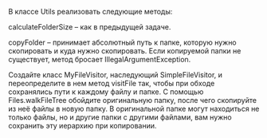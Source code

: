 В классе Utils реализовать следующие методы:

calculateFolderSize – как в предыдущей задаче.

copyFolder – принимает абсолютный путь к папке, которую нужно скопировать и куда нужно скопировать. Если копируемой папки не существует, метод бросает IllegalArgumentException.

Создайте класс MyFileVisitor, наследующий SimpleFileVisitor, и переопределите в нем метод visitFile так, чтобы при обходе сохранялись пути к каждому файлу и папке. С помощью Files.walkFileTree обойдите оригинальную папку, после чего скопируйте из неё файлы в новую папку. В оригинальной папке могут находиться не только файлы, но и другие папки с другими файлами, вам нужно сохранить эту иерархию при копировании.